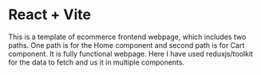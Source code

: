 # React + Vite

This is a template of ecommerce frontend webpage, which includes two paths. One path is for the Home component and second path is for Cart component.
It is fully functional webpage. Here I have used reduxjs/toolkit for the data to fetch and us it in multiple components.
